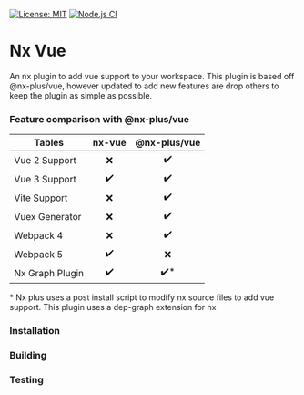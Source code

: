 [![License: MIT](https://img.shields.io/badge/License-MIT-yellow.svg)](https://opensource.org/licenses/MIT) [![Node.js CI](https://github.com/agmonks/nx-vue/actions/workflows/node.js.yml/badge.svg)](https://github.com/agmonks/nx-vue/actions/workflows/node.js.yml)

# Nx Vue

An nx plugin to add vue support to your workspace. This plugin is based off @nx-plus/vue, however updated to add new features are drop others to keep the plugin as simple as possible.

### Feature comparison with @nx-plus/vue

| Tables          |       nx-vue       |     @nx-plus/vue     |
| --------------- | :----------------: | :------------------: |
| Vue 2 Support   |        :x:         |  :heavy_check_mark:  |
| Vue 3 Support   | :heavy_check_mark: |  :heavy_check_mark:  |
| Vite Support    |        :x:         |  :heavy_check_mark:  |
| Vuex Generator  |        :x:         |  :heavy_check_mark:  |
| Webpack 4       |        :x:         |  :heavy_check_mark:  |
| Webpack 5       | :heavy_check_mark: |         :x:          |
| Nx Graph Plugin | :heavy_check_mark: | :heavy_check_mark:\* |

\* Nx plus uses a post install script to modify nx source files to add vue support. This plugin uses a dep-graph extension for nx

### Installation

### Building

### Testing
